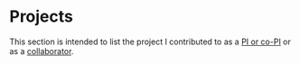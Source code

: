 # Projects

This section is intended to list the project I contributed to as a [PI or co-PI](projects) or as a [collaborator](project_list_others).  
